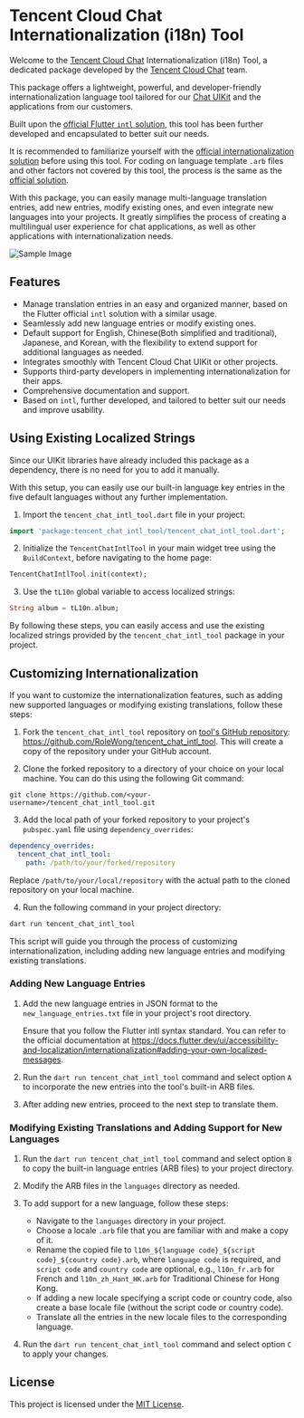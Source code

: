 # Tencent Cloud Chat Internationalization (i18n) Tool

Welcome to the [Tencent Cloud Chat](https://trtc.io/products/chat?utm_source=gfs&utm_medium=link&utm_campaign=%E6%B8%A0%E9%81%93&_channel_track_key=k6WgfCKn) Internationalization (i18n) Tool, a dedicated package developed by the [Tencent Cloud Chat](https://trtc.io/products/chat?utm_source=gfs&utm_medium=link&utm_campaign=%E6%B8%A0%E9%81%93&_channel_track_key=k6WgfCKn) team. 

This package offers a lightweight, powerful, and developer-friendly internationalization language tool tailored for our [Chat UIKit](https://www.tencentcloud.com/document/product/1047/50059?from=pub) and the applications from our customers.

Built upon the [official Flutter `intl` solution](https://docs.flutter.dev/ui/accessibility-and-localization/internationalization), this tool has been further developed and encapsulated to better suit our needs.

It is recommended to familiarize yourself with the [official internationalization solution](https://docs.flutter.dev/ui/accessibility-and-localization/internationalization) before using this tool. For coding on language template `.arb` files and other factors not covered by this tool, the process is the same as the [official solution](https://docs.flutter.dev/ui/accessibility-and-localization/internationalization).

With this package, you can easily manage multi-language translation entries, add new entries, modify existing ones, and even integrate new languages into your projects. It greatly simplifies the process of creating a multilingual user experience for chat applications, as well as other applications with internationalization needs.

![Sample Image](https://qcloudimg.tencent-cloud.cn/raw/cfdebbe4f935fe73bc8fafd205faa4a9.png)

## Features

- Manage translation entries in an easy and organized manner, based on the Flutter official `intl` solution with a similar usage.
- Seamlessly add new language entries or modify existing ones.
- Default support for English, Chinese(Both simplified and traditional), Japanese, and Korean, with the flexibility to extend support for additional languages as needed.
- Integrates smoothly with Tencent Cloud Chat UIKit or other projects.
- Supports third-party developers in implementing internationalization for their apps.
- Comprehensive documentation and support.
- Based on `intl`, further developed, and tailored to better suit our needs and improve usability.

## Using Existing Localized Strings

Since our UIKit libraries have already included this package as a dependency, there is no need for you to add it manually.

With this setup, you can easily use our built-in language key entries in the five default languages without any further implementation.

1. Import the `tencent_chat_intl_tool.dart` file in your project:

```dart
import 'package:tencent_chat_intl_tool/tencent_chat_intl_tool.dart';
```

2. Initialize the `TencentChatIntlTool` in your main widget tree using the `BuildContext`, before navigating to the home page:

```dart
TencentChatIntlTool.init(context);
```

3. Use the `tL10n` global variable to access localized strings:

```dart
String album = tL10n.album;
```

By following these steps, you can easily access and use the existing localized strings provided by the `tencent_chat_intl_tool` package in your project.

## Customizing Internationalization

If you want to customize the internationalization features, such as adding new supported languages or modifying existing translations, follow these steps:

1. Fork the `tencent_chat_intl_tool` repository on [tool's GitHub repository](https://github.com/RoleWong/tencent_chat_intl_tool): https://github.com/RoleWong/tencent_chat_intl_tool. This will create a copy of the repository under your GitHub account.

2. Clone the forked repository to a directory of your choice on your local machine. You can do this using the following Git command:

```
git clone https://github.com/<your-username>/tencent_chat_intl_tool.git
```

3. Add the local path of your forked repository to your project's `pubspec.yaml` file using `dependency_overrides`:

```yaml
dependency_overrides:
  tencent_chat_intl_tool:
    path: /path/to/your/forked/repository
```

Replace `/path/to/your/local/repository` with the actual path to the cloned repository on your local machine.

4. Run the following command in your project directory:

```sh
dart run tencent_chat_intl_tool
```

This script will guide you through the process of customizing internationalization, including adding new language entries and modifying existing translations.

### Adding New Language Entries

1. Add the new language entries in JSON format to the `new_language_entries.txt` file in your project's root directory.

   Ensure that you follow the Flutter intl syntax standard. You can refer to the official documentation at https://docs.flutter.dev/ui/accessibility-and-localization/internationalization#adding-your-own-localized-messages.

2. Run the `dart run tencent_chat_intl_tool` command and select option `A` to incorporate the new entries into the tool's built-in ARB files.

3. After adding new entries, proceed to the next step to translate them.

### Modifying Existing Translations and Adding Support for New Languages

1. Run the `dart run tencent_chat_intl_tool` command and select option `B` to copy the built-in language entries (ARB files) to your project directory.

2. Modify the ARB files in the `languages` directory as needed.

3. To add support for a new language, follow these steps:

   - Navigate to the `languages` directory in your project.
   - Choose a locale `.arb` file that you are familiar with and make a copy of it.
   - Rename the copied file to `l10n_${language code}_${script code}_${country code}.arb`, where `language code` is required, and `script code` and `country code` are optional, e.g., `l10n_fr.arb` for French and `l10n_zh_Hant_HK.arb` for Traditional Chinese for Hong Kong.
   - If adding a new locale specifying a script code or country code, also create a base locale file (without the script code or country code).
   - Translate all the entries in the new locale files to the corresponding language.

4. Run the `dart run tencent_chat_intl_tool` command and select option `C` to apply your changes.

## License

This project is licensed under the [MIT License](LICENSE).